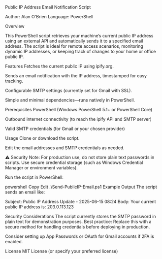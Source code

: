 Public IP Address Email Notification Script

Author: Alan O'Brien
Language: PowerShell

Overview

This PowerShell script retrieves your machine’s current public IP address using an external API and automatically sends it to a specified email address. The script is ideal for remote access scenarios, monitoring dynamic IP addresses, or keeping track of changes to your home or office public IP.

Features
Fetches the current public IP using ipify.org.

Sends an email notification with the IP address, timestamped for easy tracking.

Configurable SMTP settings (currently set for Gmail with SSL).

Simple and minimal dependencies—runs natively in PowerShell.

Prerequisites
PowerShell (Windows PowerShell 5.1+ or PowerShell Core)

Outbound internet connectivity (to reach the ipify API and SMTP server)

Valid SMTP credentials (for Gmail or your chosen provider)

Usage
Clone or download the script.

Edit the email addresses and SMTP credentials as needed.

⚠️ Security Note: For production use, do not store plain text passwords in scripts. Use secure credential storage (such as Windows Credential Manager or environment variables).

Run the script in PowerShell:

powershell
Copy
Edit
.\Send-PublicIP-Email.ps1
Example Output
The script sends an email like:

Subject: Public IP Address Update - 2025-06-15 08:24
Body:
Your current public IP address is: 203.0.113.123

Security Considerations
The script currently stores the SMTP password in plain text for demonstration purposes.
Best practice: Replace this with a secure method for handling credentials before deploying in production.

Consider setting up App Passwords or OAuth for Gmail accounts if 2FA is enabled.

License
MIT License (or specify your preferred license)
